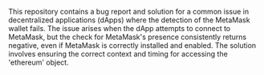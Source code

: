 This repository contains a bug report and solution for a common issue in decentralized applications (dApps) where the detection of the MetaMask wallet fails.  The issue arises when the dApp attempts to connect to MetaMask, but the check for MetaMask's presence consistently returns negative, even if MetaMask is correctly installed and enabled. The solution involves ensuring the correct context and timing for accessing the 'ethereum' object.